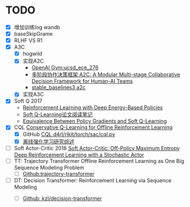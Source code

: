 # TODO

- [x] 增加训练log wandb
- [x] baseSkipGrame
- [x] RLHF VS R1
- [x] A3C 
  - [x] hogwild
  - [x] 实现A2C 
    - [OpenAI Gym:ucsd_ece_276](https://chihhuiho.github.io/project/ucsd_ece_276/report.pdf)
    - [ 多阶段协作决策框架 A2C: A Modular Multi-stage Collaborative Decision Framework for Human-AI Teams](https://arxiv.org/abs/2401.14432)
    - [stable_baselines3 a2c](https://stable-baselines3.readthedocs.io/en/master/modules/a2c.html)
  - [x] 实现A3C
- [x] Soft Q 2017 
  - [Reinforcement Learning with Deep Energy-Based Policies](https://arxiv.org/abs/1702.08165)
  - [Soft Q-Learning论文阅读笔记](https://zhuanlan.zhihu.com/p/76681229)
  - [Equivalence Between Policy Gradients and Soft Q-Learning](https://ar5iv.labs.arxiv.org/html/1704.06440)
- [x] CQL [Conservative Q-Learning for Offline Reinforcement Learning](https://arxiv.org/pdf/2006.04779)
  - [x] GitHub [CQL d4rl/rlkit/torch/sac/cql.py](https://github.com/aviralkumar2907/CQL/blob/master/d4rl/rlkit/torch/sac/cql.py)
  - [x]  [离线强化学习研究综述](https://lib.zjsru.edu.cn/25-2.24-5.pdf)
- [ ] Soft Actor-Critic 2018    [Soft Actor-Critic: Off-Policy Maximum Entropy Deep Reinforcement Learning with a Stochastic Actor](https://arxiv.org/abs/1801.01290)
- [ ] TT: Trajectory Transformer Offline Reinforcement Learning as One Big Sequence Modeling Problem
  - [ ] [Github:trajectory-transformer](https://github.com/JannerM/trajectory-transformer)
- [ ] DT: Decision Transformer: Reinforcement Learning via Sequence Modeling
  - [ ] [Github: kzl/decision-transformer](https://github.com/kzl/decision-transformer/blob/master/gym/decision_transformer/models/decision_transformer.py)


